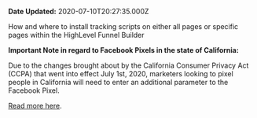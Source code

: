 **Date Updated:** 2020-07-10T20:27:35.000Z

How and where to install tracking scripts on either all pages or specific pages within the HighLevel Funnel Builder
  
  
**Important Note in regard to Facebook Pixels in the state of California:** 

  
Due to the changes brought about by the California Consumer Privacy Act (CCPA) that went into effect July 1st, 2020, marketers looking to pixel people in California will need to enter an additional parameter to the Facebook Pixel. 

[Read more here](https://developers.facebook.com/docs/marketing-apis/data-processing-options/).

  